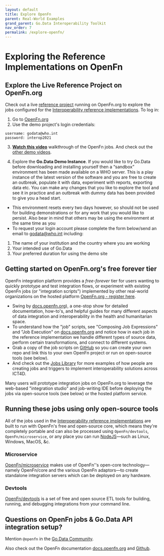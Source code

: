 ```yaml
---
layout: default
title: Explore OpenFn
parent: Real-World Examples
grand_parent: Go.Data Interoperability Toolkit
nav_order: 7
permalink: /explore-openfn/
---
```


# Exploring the Reference Implementations on OpenFn

## Explore the Live Reference Project on OpenFn.org
Check out a live
  [reference project](https://www.openfn.org/projects/p5amme/jobs) running on
  OpenFn.org to explore the jobs configured for the [Interoperability reference implementations](https://worldhealthorganization.github.io/godata/interoperability-examples/). 
  To log in:
  1. Go to [OpenFn.org](https://www.openfn.org/projects/p5amme/jobs) 
  2. Use the demo project's login credentials: 
  ```
  username: godata@who.int
  password: interop2021
  ```
  3. **[Watch this video](https://sprcdn-assets.sprinklr.com/1652/d3588bef-95ef-4536-98b6-a33cd6ebf293-797828951.mp4)** walkthrough of the OpenFn jobs. And check out the [other demo videos](https://community-godata.who.int/topics/interoperability/5fd8ec64f5c77e114e6c6823). 

  4. Explore the **Go.Data Demo Instance**. If you would like to try Go.Data before downloading and installing yourself then a “sandbox” environment has been made available on a WHO server.  This is a play instance of the latest version of the software and you are free to create an outbreak, populate it with data, experiment with reports, exporting data etc.  You can make any changes that you like to explore the tool and see it in practice and an outbreak with dummy data has been provided to give you a head start.
  - This environment resets every two days however, so should not be used for building demonstrations or for any work that you would like to persist.  Also bear in mind that others may be using the environment at the same time as you
  - To request your login account please complete the form below/send an email to [godata@who.int](mailto://godata@who.int) including:
  1. The name of your institution and the country where you are working
  2. Your intended use of Go.Data
  3. Your preferred duration for using the demo site

## Getting started on OpenFn.org&apos;s free forever tier
OpenFn integration platform provides a *free-forever* tier for users wanting to quickly prototype and test integration flows, or experiment with existing OpenFn jobs (or "integration scripts") implemented by other real-world organizations on the hosted platform [OpenFn.org - register here](https://www.openfn.org/signup).

- Swing by [docs.openfn.org](https://docs.openfn.org)), a one-stop show for
  detailed documentation, how-to&apos;s, and helpful guides for many different
  aspects of data integration and interoperability in the health and
  humanitarian space.
- To understand how the "job" scripts, see "Composing Job Expressions" and "Job Execution" on
  [docs.openfn.org](https://docs.openfn.org) and notice how in each job in the
  reference implementation we handle different types of source data, perform
  certain transformations, and connect to different systems.
- Grab a copy of the job scripts on
  [GitHub](https://github.com/WorldHealthOrganization/godata/tree/master/interoperability-jobs)
  so you can create your own repo and link this to your own OpenFn project or run on open-source tools (see below). 
- And check out the [Jobs Library](https://docs.openfn.org/library) for more examples of
  how people are creating jobs and triggers to implement interoperability
  solutions across ICT4D.

Many users will prototype integration jobs on OpenFn.org to leverage the web-based "integration 
studio" and job-writing IDE before deploying the jobs via open-source tools (see below) or the hosted platform service.


## Running these jobs using only open-source tools

All of the jobs used in the [Interoperability reference implementations](https://worldhealthorganization.github.io/godata/interoperability-examples/) are built to run
with OpenFn's free and open-source core, which means they're completely portable
and can also be processed using `OpenFn/devtools`, `OpenFn/microservice`, or any
place you can run [NodeJS](https://nodejs.org/en/)—such as Linux, Windows,
MacOS, &c.

### Microservice

[OpenFn/microservice](https://openfn.github.io/microservice) makes use of
OpenFn&apos;'s open-core technology—namely OpenFn/core and the various OpenFn
adaptors—to create standalone integration servers which can be deployed on any
hardware.

### Devtools

[OpenFn/devtools](https://openfn.github.io/devtools/) is a set of free and open
source ETL tools for building, running, and debugging integrations from your
command line.

## Questions on OpenFn jobs & Go.Data API integration setup? 

Mention `@openfn` in the [Go.Data Community](https://community-godata.who.int/). 

Also check out the OpenFn documentation [docs.openfn.org](https://docs.openfn.org) and [Github](https://github.com/OpenFn). 
